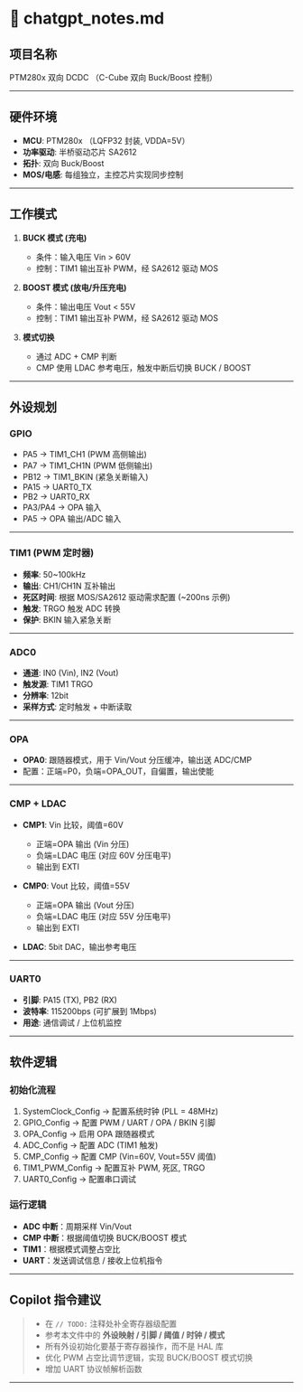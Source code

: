 

# 📄 chatgpt\_notes.md

## 项目名称

PTM280x 双向 DCDC （C-Cube 双向 Buck/Boost 控制）

---

## 硬件环境

* **MCU**: PTM280x （LQFP32 封装, VDDA=5V）
* **功率驱动**: 半桥驱动芯片 SA2612
* **拓扑**: 双向 Buck/Boost
* **MOS/电感**: 每组独立，主控芯片实现同步控制

---

## 工作模式

1. **BUCK 模式 (充电)**

   * 条件：输入电压 Vin > 60V
   * 控制：TIM1 输出互补 PWM，经 SA2612 驱动 MOS

2. **BOOST 模式 (放电/升压充电)**

   * 条件：输出电压 Vout < 55V
   * 控制：TIM1 输出互补 PWM，经 SA2612 驱动 MOS

3. **模式切换**

   * 通过 ADC + CMP 判断
   * CMP 使用 LDAC 参考电压，触发中断后切换 BUCK / BOOST

---

## 外设规划

### GPIO

* PA5 → TIM1\_CH1 (PWM 高侧输出)
* PA7 → TIM1\_CH1N (PWM 低侧输出)
* PB12 → TIM1\_BKIN (紧急关断输入)
* PA15 → UART0\_TX
* PB2 → UART0\_RX
* PA3/PA4 → OPA 输入
* PA5 → OPA 输出/ADC 输入

---

### TIM1 (PWM 定时器)

* **频率**: 50\~100kHz
* **输出**: CH1/CH1N 互补输出
* **死区时间**: 根据 MOS/SA2612 驱动需求配置 (\~200ns 示例)
* **触发**: TRGO 触发 ADC 转换
* **保护**: BKIN 输入紧急关断

---

### ADC0

* **通道**: IN0 (Vin), IN2 (Vout)
* **触发源**: TIM1 TRGO
* **分辨率**: 12bit
* **采样方式**: 定时触发 + 中断读取

---

### OPA

* **OPA0**: 跟随器模式，用于 Vin/Vout 分压缓冲，输出送 ADC/CMP
* 配置：正端=P0，负端=OPA\_OUT，自偏置，输出使能

---

### CMP + LDAC

* **CMP1**: Vin 比较，阈值=60V

  * 正端=OPA 输出 (Vin 分压)
  * 负端=LDAC 电压 (对应 60V 分压电平)
  * 输出到 EXTI
* **CMP0**: Vout 比较，阈值=55V

  * 正端=OPA 输出 (Vout 分压)
  * 负端=LDAC 电压 (对应 55V 分压电平)
  * 输出到 EXTI
* **LDAC**: 5bit DAC，输出参考电压

---

### UART0

* **引脚**: PA15 (TX), PB2 (RX)
* **波特率**: 115200bps (可扩展到 1Mbps)
* **用途**: 通信调试 / 上位机监控

---

## 软件逻辑

### 初始化流程

1. SystemClock\_Config → 配置系统时钟 (PLL = 48MHz)
2. GPIO\_Config → 配置 PWM / UART / OPA / BKIN 引脚
3. OPA\_Config → 启用 OPA 跟随器模式
4. ADC\_Config → 配置 ADC (TIM1 触发)
5. CMP\_Config → 配置 CMP (Vin=60V, Vout=55V 阈值)
6. TIM1\_PWM\_Config → 配置互补 PWM, 死区, TRGO
7. UART0\_Config → 配置串口调试

### 运行逻辑

* **ADC 中断**：周期采样 Vin/Vout
* **CMP 中断**：根据阈值切换 BUCK/BOOST 模式
* **TIM1**：根据模式调整占空比
* **UART**：发送调试信息 / 接收上位机指令

---

## Copilot 指令建议

> * 在 `// TODO:` 注释处补全寄存器级配置
> * 参考本文件中的 **外设映射 / 引脚 / 阈值 / 时钟 / 模式**
> * 所有外设初始化要基于寄存器操作，而不是 HAL 库
> * 优化 PWM 占空比调节逻辑，实现 BUCK/BOOST 模式切换
> * 增加 UART 协议帧解析函数

---
